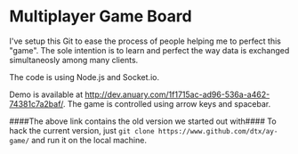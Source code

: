 # Multiplayer Game Board

I've setup this Git to ease the process of people helping me to perfect this "game". The sole intention is to learn and perfect the way data is exchanged simultaneosly among many clients.

The code is using Node.js and Socket.io.

Demo is available at http://dev.anuary.com/1f1715ac-ad96-536a-a462-74381c7a2baf/. The game is controlled using arrow keys and spacebar.

####The above link contains the old version we started out with####
To hack the current version, just ```git clone
https://www.github.com/dtx/ay-game/``` and run it on the local machine.

